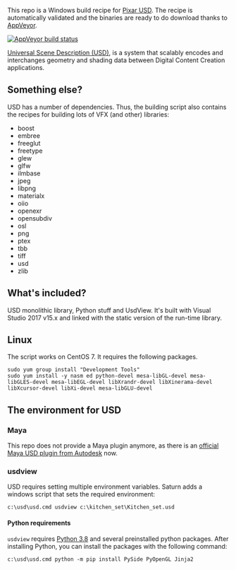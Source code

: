 This repo is a Windows build recipe for [Pixar
USD](https://github.com/PixarAnimationStudios/USD). The recipe is automatically
validated and the binaries are ready to do download thanks to
[AppVeyor](https://www.appveyor.com/).

[![AppVeyor build
status](https://ci.appveyor.com/api/projects/status/github/VictorYudin/saturn?branch=master&svg=true)](https://ci.appveyor.com/project/VictorYudin/saturn/branch/master)

[Universal Scene Description
(USD)](https://github.com/PixarAnimationStudios/USD), is a system that scalably
encodes and interchanges geometry and shading data between Digital Content
Creation applications.

## Something else?
USD has a number of dependencies. Thus, the building script also contains the
recipes for building lots of VFX (and other) libraries:
* boost
* embree
* freeglut
* freetype
* glew
* glfw
* ilmbase
* jpeg
* libpng
* materialx
* oiio
* openexr
* opensubdiv
* osl
* png
* ptex
* tbb
* tiff
* usd
* zlib

## What's included?
USD monolithic library, Python stuff and UsdView. It's built
with Visual Studio 2017 v15.x and linked with the static version of the run-time
library.

## Linux
The script works on CentOS 7. It requires the following packages.

```
sudo yum group install "Development Tools"
sudo yum install -y nasm ed python-devel mesa-libGL-devel mesa-libGLES-devel mesa-libEGL-devel libXrandr-devel libXinerama-devel libXcursor-devel libXi-devel mesa-libGLU-devel
```

## The environment for USD

### Maya

This repo does not provide a Maya plugin anymore, as there is an [official Maya USD plugin from Autodesk](https://github.com/Autodesk/maya-usd/releases) now.

### usdview

USD requires setting multiple environment variables. Saturn adds a windows
script that sets the required environment:

```
c:\usd\usd.cmd usdview c:\kitchen_set\Kitchen_set.usd
```

#### Python requirements

`usdview` requires [Python 3.8](https://www.python.org/downloads/) and several
preinstalled python packages. After installing Python, you can install the
packages with the following command:

```
c:\usd\usd.cmd python -m pip install PySide PyOpenGL Jinja2
```
